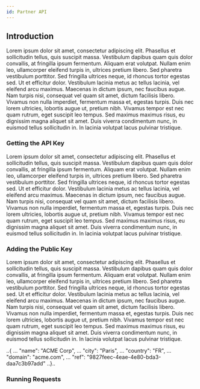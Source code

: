 ```yaml
---
id: Partner API
---
```


Introduction
------------

Lorem ipsum dolor sit amet, consectetur adipiscing elit. Phasellus et sollicitudin tellus, quis suscipit massa. Vestibulum dapibus quam quis dolor convallis, at fringilla ipsum fermentum. Aliquam erat volutpat. Nullam enim leo, ullamcorper eleifend turpis in, ultrices pretium libero. Sed pharetra vestibulum porttitor. Sed fringilla ultrices neque, id rhoncus tortor egestas sed. Ut et efficitur dolor. Vestibulum lacinia metus ac tellus lacinia, vel eleifend arcu maximus. Maecenas in dictum ipsum, nec faucibus augue. Nam turpis nisi, consequat vel quam sit amet, dictum facilisis libero. Vivamus non nulla imperdiet, fermentum massa et, egestas turpis. Duis nec lorem ultricies, lobortis augue ut, pretium nibh. Vivamus tempor est nec quam rutrum, eget suscipit leo tempus. Sed maximus maximus risus, eu dignissim magna aliquet sit amet. Duis viverra condimentum nunc, in euismod tellus sollicitudin in. In lacinia volutpat lacus pulvinar tristique.

### Getting the API Key

Lorem ipsum dolor sit amet, consectetur adipiscing elit. Phasellus et sollicitudin tellus, quis suscipit massa. Vestibulum dapibus quam quis dolor convallis, at fringilla ipsum fermentum. Aliquam erat volutpat. Nullam enim leo, ullamcorper eleifend turpis in, ultrices pretium libero. Sed pharetra vestibulum porttitor. Sed fringilla ultrices neque, id rhoncus tortor egestas sed. Ut et efficitur dolor. Vestibulum lacinia metus ac tellus lacinia, vel eleifend arcu maximus. Maecenas in dictum ipsum, nec faucibus augue. Nam turpis nisi, consequat vel quam sit amet, dictum facilisis libero. Vivamus non nulla imperdiet, fermentum massa et, egestas turpis. Duis nec lorem ultricies, lobortis augue ut, pretium nibh. Vivamus tempor est nec quam rutrum, eget suscipit leo tempus. Sed maximus maximus risus, eu dignissim magna aliquet sit amet. Duis viverra condimentum nunc, in euismod tellus sollicitudin in. In lacinia volutpat lacus pulvinar tristique.

### Adding the Public Key

Lorem ipsum dolor sit amet, consectetur adipiscing elit. Phasellus et sollicitudin tellus, quis suscipit massa. Vestibulum dapibus quam quis dolor convallis, at fringilla ipsum fermentum. Aliquam erat volutpat. Nullam enim leo, ullamcorper eleifend turpis in, ultrices pretium libero. Sed pharetra vestibulum porttitor. Sed fringilla ultrices neque, id rhoncus tortor egestas sed. Ut et efficitur dolor. Vestibulum lacinia metus ac tellus lacinia, vel eleifend arcu maximus. Maecenas in dictum ipsum, nec faucibus augue. Nam turpis nisi, consequat vel quam sit amet, dictum facilisis libero. Vivamus non nulla imperdiet, fermentum massa et, egestas turpis. Duis nec lorem ultricies, lobortis augue ut, pretium nibh. Vivamus tempor est nec quam rutrum, eget suscipit leo tempus. Sed maximus maximus risus, eu dignissim magna aliquet sit amet. Duis viverra condimentum nunc, in euismod tellus sollicitudin in. In lacinia volutpat lacus pulvinar tristique.


..{
...  "name": "ACME Corp",
...  "city": "Paris",
...  "country": "FR",
...  "domain": "acme.com",
...  "ref": "9827feec-4eae-4e80-bda3-daa7c3b97add"
..}..


### Running Requests


